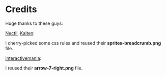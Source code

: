 Credits
============

Huge thanks to these guys:

[Nectil](http://nectil.com/eng), [Kaiten](http://www.officity.com/kaiten):

I cherry-picked some css rules and reused their **sprites-breadcrumb.png** file.

[interactivemania](http://www.interactivemania.com/):

I reused their **arrow-7-right.png** file.

